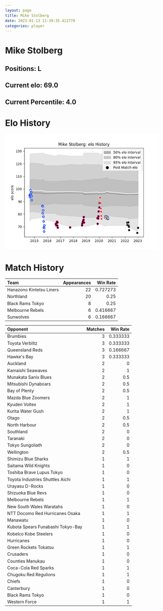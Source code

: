 ```yaml
---  
layout: page  
title: Mike Stolberg  
date: 2023-01-13 11:39:35.411779  
categories: player  
---
```

# Mike Stolberg

## Positions: L

## Current elo: 69.0

## Current Percentile: 4.0

# Elo History


![elo history](history_MikeStolberg.png)
# Match History


| Team                     |   Appearances |   Win Rate |
|:-------------------------|--------------:|-----------:|
| Hanazono Kintetsu Liners |            22 |   0.727273 |
| Northland                |            20 |   0.25     |
| Black Rams Tokyo         |             8 |   0.25     |
| Melbourne Rebels         |             6 |   0.416667 |
| Sunwolves                |             6 |   0.166667 |

| Opponent                          |   Matches |   Win Rate |
|:----------------------------------|----------:|-----------:|
| Brumbies                          |         3 |   0.333333 |
| Toyota Verblitz                   |         3 |   0.333333 |
| Queensland Reds                   |         3 |   0.166667 |
| Hawke's Bay                       |         3 |   0.333333 |
| Auckland                          |         2 |   0        |
| Kamaishi Seawaves                 |         2 |   1        |
| Munakata Sanix Blues              |         2 |   0.5      |
| Mitsubishi Dynaboars              |         2 |   0.5      |
| Bay of Plenty                     |         2 |   0.5      |
| Mazda Blue Zoomers                |         2 |   1        |
| Kyuden Voltex                     |         2 |   1        |
| Kurita Water Gush                 |         2 |   1        |
| Otago                             |         2 |   0.5      |
| North Harbour                     |         2 |   0.5      |
| Southland                         |         2 |   0        |
| Taranaki                          |         2 |   0        |
| Tokyo Sungoliath                  |         2 |   0        |
| Wellington                        |         2 |   0.5      |
| Shimizu Blue Sharks               |         1 |   1        |
| Saitama Wild Knights              |         1 |   0        |
| Toshiba Brave Lupus Tokyo         |         1 |   0        |
| Toyota Industries Shuttles Aichi  |         1 |   1        |
| Urayasu D-Rocks                   |         1 |   0        |
| Shizuoka Blue Revs                |         1 |   0        |
| Melbourne Rebels                  |         1 |   1        |
| New South Wales Waratahs          |         1 |   0        |
| NTT Docomo Red Hurricanes Osaka   |         1 |   1        |
| Manawatu                          |         1 |   0        |
| Kubota Spears Funabashi Tokyo-Bay |         1 |   1        |
| Kobelco Kobe Steelers             |         1 |   0        |
| Hurricanes                        |         1 |   0        |
| Green Rockets Tokatsu             |         1 |   1        |
| Crusaders                         |         1 |   0        |
| Counties Manukau                  |         1 |   0        |
| Coca-Cola Red Sparks              |         1 |   1        |
| Chugoku Red Regulions             |         1 |   1        |
| Chiefs                            |         1 |   0        |
| Canterbury                        |         1 |   0        |
| Black Rams Tokyo                  |         1 |   0        |
| Western Force                     |         1 |   1        |